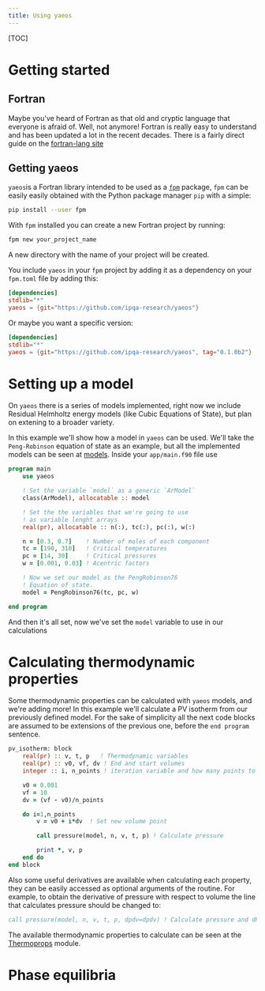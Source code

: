 ```yaml
---
title: Using yaeos
---
```


[TOC]

# Getting started

## Fortran
Maybe you've heard of Fortran as that old and cryptic language that everyone is
afraid of. Well, not anymore! Fortran is really easy to understand and has been
updated a lot in the recent decades. There is a fairly direct guide on the
[fortran-lang site](https://fortran-lang.org/learn/)

## Getting yaeos
`yaeos`is a Fortran library intended to be used as a
[`fpm`](fpm.fortran-lang.org) package, `fpm` can be easily easily obtained with
the Python package manager `pip` with a simple:

```bash
pip install --user fpm
```

With `fpm` installed you can create a new Fortran project by running:

```bash
fpm new your_project_name
```

A new directory with the name of your project will be created. 

You include `yaeos` in your  `fpm` project by adding it as a dependency on your
`fpm.toml` file by adding this:

```toml
[dependencies]
stdlib="*"
yaeos = {git="https://github.com/ipqa-research/yaeos"}
```

Or maybe you want a specific version:

```toml
[dependencies]
stdlib="*"
yaeos = {git="https://github.com/ipqa-research/yaeos", tag="0.1.0b2"}
```


# Setting up a model
On `yaeos` there is a series of models implemented, right now we include
Residual Helmholtz energy models (like Cubic Equations of State), but plan on
extening to a broader variety.

In this example we'll show how a model in `yaeos` can be used. We'll take
the `Peng-Robinson` equation of state as an example, but all the implemented
models can be seen at [models](../../module/yaeos_models.html). Inside
your `app/main.f90` file use

```fortran
program main
    use yaeos

    ! Set the variable `model` as a generic `ArModel`
    class(ArModel), allocatable :: model

    ! Set the the variables that we're going to use
    ! as variable lenght arrays
    real(pr), allocatable :: n(:), tc(:), pc(:), w(:)

    n = [0.3, 0.7]    ! Number of moles of each component
    tc = [190, 310]   ! Critical temperatures
    pc = [14, 30]     ! Critical pressures
    w = [0.001, 0.03] ! Acentric factors

    ! Now we set our model as the PengRobinson76
    ! Equation of state.
    model = PengRobinson76(tc, pc, w)

end program
```

And then it's all set, now we've set the `model` variable to use in our
calculations

# Calculating thermodynamic properties
Some thermodynamic properties can be calculated with `yaeos` models, and we're
adding more! In this example we'll calculate a PV isotherm from our previously
defined model. For the sake of simplicity all the next code blocks are assumed
to be extensions of the previous one, before the `end program` sentence.

```fortran
pv_isotherm: block
    real(pr) :: v, t, p   ! Thermodynamic variables
    real(pr) :: v0, vf, dv ! End and start volumes
    integer :: i, n_points ! iteration variable and how many points to calc

    v0 = 0.001
    vf = 10
    dv = (vf - v0)/n_points

    do i=1,n_points
        v = v0 + i*dv  ! Set new volume point

        call pressure(model, n, v, t, p) ! Calculate pressure

        print *, v, p
    end do
end block
```

Also some useful derivatives are available when calculating each property, they
can be easily accessed as optional arguments of the routine. For example, to 
obtain the derivative of pressure with respect to volume the line that
calculates pressure should be changed to:

```fortran        
call pressure(model, n, v, t, p, dpdv=dpdv) ! Calculate pressure and dPdV
```

The available thermodynamic properties to calculate can be seen at the
[Thermoprops](../../module/yaeos_thermoprops.html) module.

# Phase equilibria